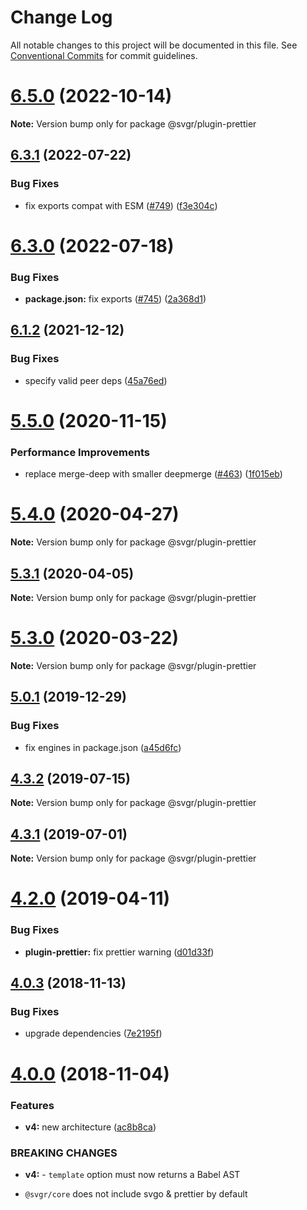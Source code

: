 # Change Log

All notable changes to this project will be documented in this file.
See [Conventional Commits](https://conventionalcommits.org) for commit guidelines.

# [6.5.0](https://github.com/gregberge/svgr/compare/v6.4.0...v6.5.0) (2022-10-14)

**Note:** Version bump only for package @svgr/plugin-prettier





## [6.3.1](https://github.com/gregberge/svgr/compare/v6.3.0...v6.3.1) (2022-07-22)


### Bug Fixes

* fix exports compat with ESM ([#749](https://github.com/gregberge/svgr/issues/749)) ([f3e304c](https://github.com/gregberge/svgr/commit/f3e304c166282f042ecd4d6c396a0798a7f0b490))





# [6.3.0](https://github.com/gregberge/svgr/compare/v6.2.1...v6.3.0) (2022-07-18)


### Bug Fixes

* **package.json:** fix exports ([#745](https://github.com/gregberge/svgr/issues/745)) ([2a368d1](https://github.com/gregberge/svgr/commit/2a368d1305949ec6426c7c7312c04224071ec2bd))





## [6.1.2](https://github.com/gregberge/svgr/compare/v6.1.1...v6.1.2) (2021-12-12)


### Bug Fixes

* specify valid peer deps ([45a76ed](https://github.com/gregberge/svgr/commit/45a76ed5f7d433e549c8513c0fdab08eb6c7bc2c))





# [5.5.0](https://github.com/gregberge/svgr/tree/master/packages/plugin-prettier/compare/v5.4.0...v5.5.0) (2020-11-15)


### Performance Improvements

* replace merge-deep with smaller deepmerge ([#463](https://github.com/gregberge/svgr/tree/master/packages/plugin-prettier/issues/463)) ([1f015eb](https://github.com/gregberge/svgr/tree/master/packages/plugin-prettier/commit/1f015eb16fca093a08b012236dc83623f7bcce55))





# [5.4.0](https://github.com/gregberge/svgr/tree/master/packages/plugin-prettier/compare/v5.3.1...v5.4.0) (2020-04-27)

**Note:** Version bump only for package @svgr/plugin-prettier





## [5.3.1](https://github.com/gregberge/svgr/tree/master/packages/plugin-prettier/compare/v5.3.0...v5.3.1) (2020-04-05)

**Note:** Version bump only for package @svgr/plugin-prettier





# [5.3.0](https://github.com/gregberge/svgr/tree/master/packages/plugin-prettier/compare/v5.2.0...v5.3.0) (2020-03-22)

**Note:** Version bump only for package @svgr/plugin-prettier





## [5.0.1](https://github.com/gregberge/svgr/tree/master/packages/plugin-prettier/compare/v5.0.0...v5.0.1) (2019-12-29)


### Bug Fixes

* fix engines in package.json ([a45d6fc](https://github.com/gregberge/svgr/tree/master/packages/plugin-prettier/commit/a45d6fc8b43402bec60ed4e9273f90fdc65a23a7))





## [4.3.2](https://github.com/gregberge/svgr/tree/master/packages/plugin-prettier/compare/v4.3.1...v4.3.2) (2019-07-15)

**Note:** Version bump only for package @svgr/plugin-prettier





## [4.3.1](https://github.com/gregberge/svgr/tree/master/packages/plugin-prettier/compare/v4.3.0...v4.3.1) (2019-07-01)

**Note:** Version bump only for package @svgr/plugin-prettier





# [4.2.0](https://github.com/gregberge/svgr/tree/master/packages/plugin-prettier/compare/v4.1.0...v4.2.0) (2019-04-11)


### Bug Fixes

* **plugin-prettier:** fix prettier warning ([d01d33f](https://github.com/gregberge/svgr/tree/master/packages/plugin-prettier/commit/d01d33f))





## [4.0.3](https://github.com/gregberge/svgr/compare/v4.0.2...v4.0.3) (2018-11-13)


### Bug Fixes

* upgrade dependencies ([7e2195f](https://github.com/gregberge/svgr/commit/7e2195f))





# [4.0.0](https://github.com/gregberge/svgr/compare/v3.1.0...v4.0.0) (2018-11-04)


### Features

* **v4:** new architecture ([ac8b8ca](https://github.com/gregberge/svgr/commit/ac8b8ca))


### BREAKING CHANGES

* **v4:** - `template` option must now returns a Babel AST
- `@svgr/core` does not include svgo & prettier by default
